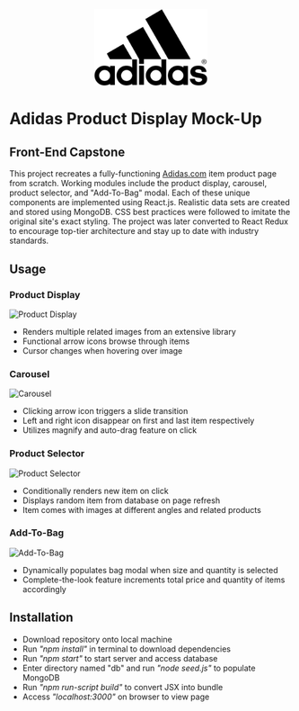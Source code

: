 <p align="center"><img src="adidas.png" height="40%" width="40%"/></p>

# Adidas Product Display Mock-Up

## Front-End Capstone

This project recreates a fully-functioning [Adidas.com](https://www.adidas.com/) item product page from scratch. Working modules include the product display, carousel, product selector, and "Add-To-Bag" modal. Each of these unique components are implemented using React.js. Realistic data sets are created and stored using MongoDB. CSS best practices were followed to imitate the original site's exact styling. The project was later converted to React Redux to encourage top-tier architecture and stay up to date with industry standards.

## Usage

<h3>Product Display</h3>

![Product Display](https://i.imgur.com/VFtHST0.gif)
- Renders multiple related images from an extensive library
- Functional arrow icons browse through items
- Cursor changes when hovering over image

<h3>Carousel</h3>

![Carousel](https://i.imgur.com/Sv8px5W.gif)
- Clicking arrow icon triggers a slide transition
- Left and right icon disappear on first and last item respectively
- Utilizes magnify and auto-drag feature on click

<h3>Product Selector</h3>

![Product Selector](https://i.imgur.com/ErhD0tI.gif)
- Conditionally renders new item on click
- Displays random item from database on page refresh
- Item comes with images at different angles and related products

<h3>Add-To-Bag</h3>

![Add-To-Bag](https://i.imgur.com/Bxu8Exp.gif)
- Dynamically populates bag modal when size and quantity is selected
- Complete-the-look feature increments total price and quantity of items accordingly

## Installation

- Download repository onto local machine
- Run <i>"npm install"</i> in terminal to download dependencies
- Run <i>"npm start"</i> to start server and access database
- Enter directory named "db" and run <i>"node seed.js"</i> to populate MongoDB
- Run <i>"npm run-script build"</i> to convert JSX into bundle
- Access <i>"localhost:3000"</i> on browser to view page